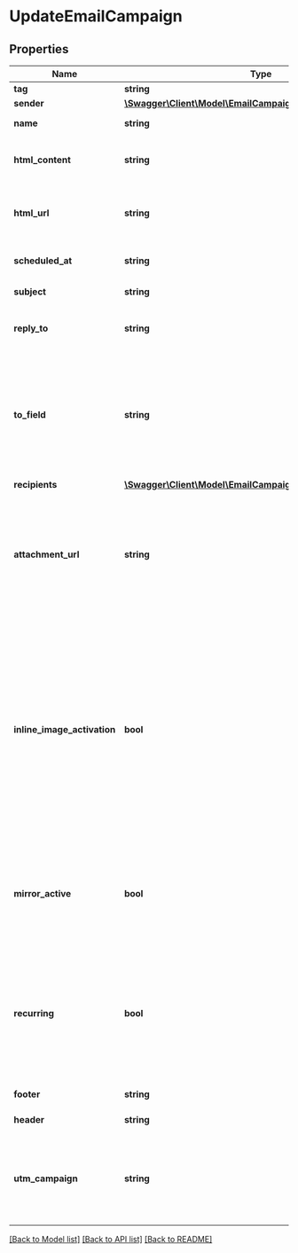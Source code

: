 # UpdateEmailCampaign

## Properties
Name | Type | Description | Notes
------------ | ------------- | ------------- | -------------
**tag** | **string** | Tag of the campaign | [optional] 
**sender** | [**\Swagger\Client\Model\EmailCampaignscampaignIdSender**](EmailCampaignscampaignIdSender.md) |  | [optional] 
**name** | **string** | Name of the campaign | [optional] 
**html_content** | **string** | Body of the message (HTML version). REQUIRED if htmlUrl is empty | [optional] 
**html_url** | **string** | Url which contents the body of the email message. REQUIRED if htmlContent is empty | [optional] 
**scheduled_at** | **string** | Date and time on which the campaign has to run | [optional] 
**subject** | **string** | Subject of the campaign | [optional] 
**reply_to** | **string** | Email on which campaign recipients will be able to reply to | [optional] 
**to_field** | **string** | This is to personalize the «To» Field. If you want to include the first name and last name of your recipient, add [FNAME] [LNAME]. To use the contact attributes here, these must already exist in SendinBlue account | [optional] 
**recipients** | [**\Swagger\Client\Model\EmailCampaignscampaignIdRecipients**](EmailCampaignscampaignIdRecipients.md) |  | [optional] 
**attachment_url** | **string** | Absolute url of the attachment. Url not allowed from local machine. File must be hosted somewhere.Possilbe extension values are xlsx, xls, ods, docx, docm, doc, csv, pdf, txt, gif, jpg, jpeg, png, tif, tiff and rtf | [optional] 
**inline_image_activation** | **bool** | Status of inline image. inlineImageActivation &#x3D; false means image can’t be embedded, &amp; inlineImageActivation &#x3D; true means image can be embedded, in the email. You cannot send a campaign of more than 4MB with images embedded in the email. Campaigns with the images embedded in the email must be sent to less than 5000 contacts. | [optional] [default to false]
**mirror_active** | **bool** | Status of mirror links in campaign. mirrorActive &#x3D; false means mirror links are deactivated, &amp; mirrorActive &#x3D; true means mirror links are activated, in the campaign | [optional] 
**recurring** | **bool** | FOR TRIGGER ONLY ! Type of trigger campaign.recurring &#x3D; false means contact can receive the same Trigger campaign only once, &amp; recurring &#x3D; true means contact can receive the same Trigger campaign several times | [optional] [default to false]
**footer** | **string** | Footer of the email campaign | [optional] 
**header** | **string** | Header of the email campaign | [optional] 
**utm_campaign** | **string** | Customize the utm_campaign value. If this field is empty, the campaign name will be used. Only alphanumeric characters and spaces are allowed | [optional] 

[[Back to Model list]](../README.md#documentation-for-models) [[Back to API list]](../README.md#documentation-for-api-endpoints) [[Back to README]](../README.md)


